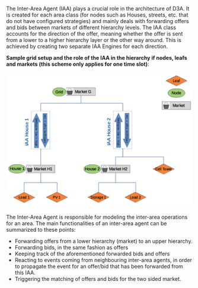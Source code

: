 The Inter-Area Agent (IAA) plays a crucial role in the architecture of D3A.
It is created for each area class (for nodes such as Houses, streets, etc. that do not have configured strategies) and mainly deals with forwarding offers and bids between markets of different hierarchy levels. 
The IAA class accounts for the direction of the offer, meaning whether the offer is sent from a lower to a higher hierarchy layer or the other way around.
This is achieved by creating two separate IAA Engines for each direction.

**Sample grid setup and the role of the IAA in the hierarchy if nodes, leafs and markets (this scheme only applies for one time slot)**:

![img](img/inter-area-agent-1.png)

The Inter-Area Agent is responsible for modeling the inter-area operations for an area. The main functionalities of an inter-area agent can be summarized to these points:

- Forwarding offers from a lower hierarchy (market) to an upper hierarchy.
- Forwarding bids, in the same fashion as offers
- Keeping track of the aforementioned forwarded bids and offers
- Reacting to events coming from neighbouring inter-area agents, in order to propagate the event for an offer/bid that has been forwarded from this IAA.
- Triggering the matching of offers and bids for the two sided market.